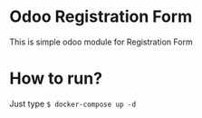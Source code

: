 # Odoo Registration Form
This is simple odoo module for Registration Form

# How to run?
Just type `$ docker-compose up -d`
